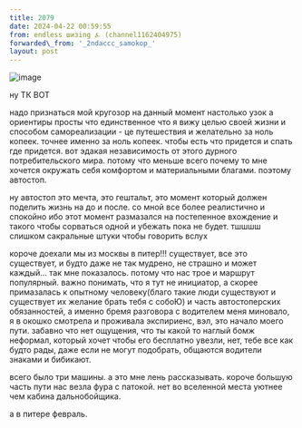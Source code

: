 ```yaml
---
title: 2079
date: 2024-04-22 00:59:55
from: endless шизing ⍼ (channel1162404975)
forwarded\_from: '_2ndaccc_samokop_'
layout: post
---
```


![image](photos/photo_334@22-04-2024_00-59-55.jpg)

ну ТК ВОТ

надо признаться мой кругозор на данный момент настолько узок а ориентиры просты что единственное что я вижу целью своей жизни и способом самореализации - це путешествия и желательно за ноль копеек. точнее именно за ноль копеек. чтобы есть что придется и спать где придется. вот эдакая независимость от этого дурного потребительского мира. потому что меньше всего почему то мне хочется окружать себя комфортом и материальными благами. 
поэтому автостоп. 

ну автостоп это мечта, это гештальт, это момент который должен поделить жизнь на до и после. со мной все более реалистично и спокойно ибо этот момент размазался на постепенное вхождение и такого чтобы сорваться одной и убежать пока не будет. тшшшш слишком сакральные штуки чтобы говорить вслух

короче доехали мы из москвы в питер!!! существует, все это существует, и будто даже не так мудрено, не страшно и может каждый… так мне показалось. потому что нас трое и маршрут популярный. важно понимать, что я тут не инициатор, а скорее примазалась к опытному человеку(благо такие люди существуют и существует их желание брать тебя с собоЮ) и часть автостоперских обязанностей, а именно бремя разговора с водителем меня миновало, я в окошко смотрела и проживала экспириенс, вэл, это начало моего пути.
забавно что нет ощущения, что ты какой то наглый бомж неформал, который хочет чтобы его бесплатно увезли, нет, тебе все как будто рады, даже если не могут подобрать, общаются водители знаками и бибикают.

всего было три машины. а это мне лень рассказывать. короче большую часть пути нас везла фура с патокой. 
нет во вселенной места уютнее чем кабина дальнобойщика. 

а в питере февраль.
